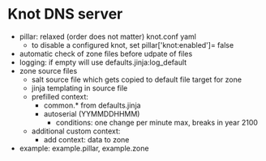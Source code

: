 # Knot DNS server

+ pillar: relaxed (order does not matter) knot.conf yaml 
    + to disable a configured knot, set pillar['knot:enabled']= false
+ automatic check of zone files before udpate of files
+ logging: if empty will use defaults.jinja:log_default
+ zone source files
    + salt source file which gets copied to default file target for zone
    + jinja templating in source file
    + prefilled context:
        + common.* from defaults.jinja
        + autoserial (YYMMDDHHMM)
            + conditions: one change per minute max, breaks in year 2100
    + additional custom context:
        + add context: data to zone
+ example: example.pillar, example.zone
